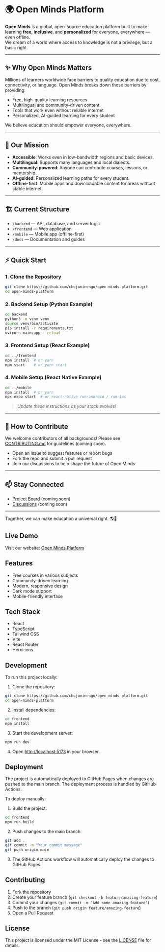  # 🌍 Open Minds Platform

**Open Minds** is a global, open-source education platform built to make learning **free**, **inclusive**, and **personalized** for everyone, everywhere — even offline.  
We dream of a world where access to knowledge is not a privilege, but a basic right.

---

## ✨ Why Open Minds Matters

Millions of learners worldwide face barriers to quality education due to cost, connectivity, or language. Open Minds breaks down these barriers by providing:

- Free, high-quality learning resources
- Multilingual and community-driven content
- Tools that work even without reliable internet
- Personalized, AI-guided learning for every student

We believe education should empower everyone, everywhere.

---

## 🚀 Our Mission

- **Accessible**: Works even in low-bandwidth regions and basic devices.
- **Multilingual**: Supports many languages and local dialects.
- **Community-powered**: Anyone can contribute courses, lessons, or mentorship.
- **AI-guided**: Personalized learning paths for every student.
- **Offline-first**: Mobile apps and downloadable content for areas without stable internet.

---

## 🏗️ Current Structure

- `/backend` — API, database, and server logic
- `/frontend` — Web application
- `/mobile` — Mobile app (offline-first)
- `/docs` — Documentation and guides

---

## ⚡ Quick Start

### 1. Clone the Repository

```bash
git clone https://github.com/chojuninengu/open-minds-platform.git
cd open-minds-platform
```

### 2. Backend Setup (Python Example)

```bash
cd backend
python3 -m venv venv
source venv/bin/activate
pip install -r requirements.txt
uvicorn main:app --reload
```

### 3. Frontend Setup (React Example)

```bash
cd ../frontend
npm install  # or yarn
npm start    # or yarn start
```

### 4. Mobile Setup (React Native Example)

```bash
cd ../mobile
npm install  # or yarn
npx expo start  # or react-native run-android / run-ios
```

> _Update these instructions as your stack evolves!_

---

## 🤝 How to Contribute

We welcome contributors of all backgrounds! Please see [CONTRIBUTING.md](CONTRIBUTING.md) for guidelines (coming soon).

- Open an issue to suggest features or report bugs
- Fork the repo and submit a pull request
- Join our discussions to help shape the future of Open Minds

---

## 📫 Stay Connected

- [Project Board](#) (coming soon)
- [Discussions](#) (coming soon)

---

Together, we can make education a universal right. 🌎🚀

## Live Demo

Visit our website: [Open Minds Platform](https://chojuninengu.github.io/open-minds-platform)

## Features

- Free courses in various subjects
- Community-driven learning
- Modern, responsive design
- Dark mode support
- Mobile-friendly interface

## Tech Stack

- React
- TypeScript
- Tailwind CSS
- Vite
- React Router
- Heroicons

## Development

To run this project locally:

1. Clone the repository:

```bash
git clone https://github.com/chojuninengu/open-minds-platform.git
cd open-minds-platform
```

2. Install dependencies:

```bash
cd frontend
npm install
```

3. Start the development server:

```bash
npm run dev
```

4. Open [http://localhost:5173](http://localhost:5173) in your browser.

## Deployment

The project is automatically deployed to GitHub Pages when changes are pushed to the main branch. The deployment process is handled by GitHub Actions.

To deploy manually:

1. Build the project:

```bash
cd frontend
npm run build
```

2. Push changes to the main branch:

```bash
git add .
git commit -m "Your commit message"
git push origin main
```

3. The GitHub Actions workflow will automatically deploy the changes to GitHub Pages.

## Contributing

1. Fork the repository
2. Create your feature branch (`git checkout -b feature/amazing-feature`)
3. Commit your changes (`git commit -m 'Add some amazing feature'`)
4. Push to the branch (`git push origin feature/amazing-feature`)
5. Open a Pull Request

## License

This project is licensed under the MIT License - see the [LICENSE](LICENSE) file for details.
